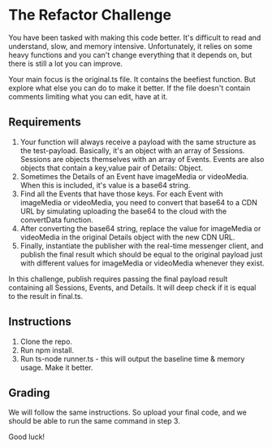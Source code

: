 # The Refactor Challenge

You have been tasked with making this code better. It's difficult to read and understand, slow, and memory intensive. Unfortunately, it relies on some heavy functions and you can't change everything that it depends on, but there is still a lot you can improve.

Your main focus is the original.ts file. It contains the beefiest function. But explore what else you can do to make it better. If the file doesn't contain comments limiting what you can edit, have at it. 

## Requirements
1. Your function will always receive a payload with the same structure as the test-payload. Basically, it's an object with an array of Sessions. Sessions are objects themselves with an array of Events. Events are also objects that contain a key,value pair of Details: Object.
2. Sometimes the Details of an Event have imageMedia or videoMedia. When this is included, it's value is a base64 string.
3. Find all the Events that have those keys. For each Event with imageMedia or videoMedia, you need to convert that base64 to a CDN URL by simulating uploading the base64 to the cloud with the convertData function.
4. After converting the base64 string, replace the value for imageMedia or videoMedia in the original Details object with the new CDN URL.
5. Finally, instantiate the publisher with the real-time messenger client, and publish the final result which should be equal to the original payload just with different values for imageMedia or videoMedia whenever they exist. 

In this challenge, publish requires passing the final payload result containing all Sessions, Events, and Details. It will deep check if it is equal to the result in final.ts.

## Instructions
1. Clone the repo.
2. Run npm install.
3. Run ts-node runner.ts - this will output the baseline time & memory usage. Make it better.

## Grading
We will follow the same instructions. So upload your final code, and we should be able to run the same command in step 3. 

Good luck!
